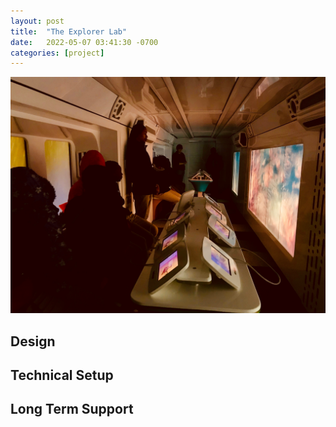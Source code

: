 ```yaml
---
layout: post
title:  "The Explorer Lab"
date:   2022-05-07 03:41:30 -0700
categories: [project]
---
```

![Image Alt Text](/assets/images/explorerlab_hero.jpeg)

## Design

## Technical Setup

## Long Term Support
